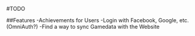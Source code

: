#TODO

##Features
-Achievements for Users
-Login with Facebook, Google, etc. (OmniAuth?)
-Find a way to sync Gamedata with the Website
